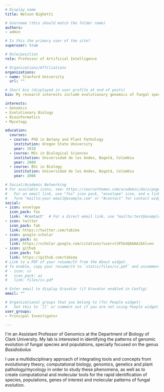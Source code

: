 ```yaml
---
# Display name
title: Nelson Bighetti

# Username (this should match the folder name)
authors:
- admin

# Is this the primary user of the site?
superuser: true

# Role/position
role: Professor of Artificial Intelligence

# Organizations/Affiliations
organizations:
- name: Stanford University
  url: ""

# Short bio (displayed in user profile at end of posts)
bio: My research interests include evolutionary genomics of fungal species.

interests:
- Genomics
- Evolutionary Biology
- Bioinformatics
- Mycology

education:
  courses:
  - course: PhD in Botany and Plant Pathology
    institution: Oregon State University
    year: 2018
  - course: MSc in Biological Sciences
    institution: Universidad de los Andes, Bogotá, Colombia
    year: 2009
  - course: BSc in Biology
    institution: Universidad de los Andes, Bogotá, Colombia
    year: 2008

# Social/Academic Networking
# For available icons, see: https://sourcethemes.com/academic/docs/page-builder/#icons
#   For an email link, use "fas" icon pack, "envelope" icon, and a link in the
#   form "mailto:your-email@example.com" or "#contact" for contact widget.
social:
- icon: envelope
  icon_pack: fas
  link: '#contact'  # For a direct email link, use "mailto:test@example.org".
- icon: twitter
  icon_pack: fab
  link: https://twitter.com/tabima
- icon: google-scholar
  icon_pack: ai
  link: https://scholar.google.com/citations?user=t1P5G4QAAAAJ&hl=en
- icon: github
  icon_pack: fab
  link: https://github.com/tabima
# Link to a PDF of your resume/CV from the About widget.
# To enable, copy your resume/CV to `static/files/cv.pdf` and uncomment the lines below.
# - icon: cv
#   icon_pack: ai
#   link: files/cv.pdf

# Enter email to display Gravatar (if Gravatar enabled in Config)
email: ""

# Organizational groups that you belong to (for People widget)
#   Set this to `[]` or comment out if you are not using People widget.
user_groups:
- Principal Investigator

---
```


I'm an Assistant Professor of Genomics at the Department of Biology of Clark University. My lab is interested in identifying the patterns of genomic evolution of fungal species and populations, specially focused on the genus *Basidiobolus*

I use a multidisciplinary approach of integrating tools and concepts from evolutionary theory, computational biology, genomics, genetics and plant pathology/mycology in order to study these phenomena, as well as to create computational and molecular tools for the rapid identification of species, populations, genes of interest and molecular patterns of fungal evolution.

